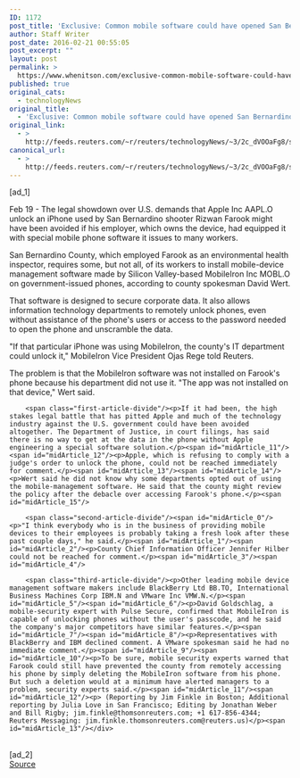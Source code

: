 ```yaml
---
ID: 1172
post_title: 'Exclusive: Common mobile software could have opened San Bernardino shooter&#039;s iPhone'
author: Staff Writer
post_date: 2016-02-21 00:55:05
post_excerpt: ""
layout: post
permalink: >
  https://www.whenitson.com/exclusive-common-mobile-software-could-have-opened-san-bernardino-shooters-iphone/
published: true
original_cats:
  - technologyNews
original_title:
  - 'Exclusive: Common mobile software could have opened San Bernardino shooter&#039;s iPhone'
original_link:
  - >
    http://feeds.reuters.com/~r/reuters/technologyNews/~3/2c_dVOOaFg8/story01.htm
canonical_url:
  - >
    http://feeds.reuters.com/~r/reuters/technologyNews/~3/2c_dVOOaFg8/story01.htm
---
```

 [ad_1]
<br><div id="articleText">
<span id="midArticle_start"/>

<span id="midArticle_0"/><span class="focusParagraph" readability="6"><p><span class="articleLocatio&lt;/span&gt;n">Feb 19 - The legal showdown over U.S. demands that Apple Inc AAPL.O unlock an iPhone used by San Bernardino shooter Rizwan Farook might have been avoided if his employer, which owns the device, had equipped it with special mobile phone software it issues to many workers.</span></p></span><span id="midArticle_1"/><span id="midArticle_2"/><p>San Bernardino County, which employed Farook as an environmental health inspector, requires some, but not all, of its workers to install mobile-device management software made by Silicon Valley-based MobileIron Inc MOBL.O on government-issued phones, according to county spokesman David Wert.</p><span id="midArticle_3"/><span id="midArticle_4"/><p>That software is designed to secure corporate data. It also allows information technology departments to remotely unlock phones, even without assistance of the phone's users or access to the password needed to open the phone and unscramble the data.</p><span id="midArticle_5"/><span id="midArticle_6"/><p>"If that particular iPhone was using MobileIron, the county's IT department could unlock it," MobileIron Vice President Ojas Rege told Reuters.</p><span id="midArticle_7"/><span id="midArticle_8"/><p>The problem is that the MobileIron software was not installed on Farook's phone because his department did not use it. "The app was not installed on that device," Wert said.</p><span id="midArticle_9"/><span id="midArticle_10"/>
        
        <span class="first-article-divide"/><p>If it had been, the high stakes legal battle that has pitted Apple and much of the technology industry against the U.S. government could have been avoided altogether. The Department of Justice, in court filings, has said there is no way to get at the data in the phone without Apple engineering a special software solution.</p><span id="midArticle_11"/><span id="midArticle_12"/><p>Apple, which is refusing to comply with a judge's order to unlock the phone, could not be reached immediately for comment.</p><span id="midArticle_13"/><span id="midArticle_14"/><p>Wert said he did not know why some departments opted out of using the mobile-management software. He said that the county might review the policy after the debacle over accessing Farook's phone.</p><span id="midArticle_15"/>
        
        <span class="second-article-divide"/><span id="midArticle_0"/><p>"I think everybody who is in the business of providing mobile devices to their employees is probably taking a fresh look after these past couple days," he said.</p><span id="midArticle_1"/><span id="midArticle_2"/><p>County Chief Information Officer Jennifer Hilber could not be reached for comment.</p><span id="midArticle_3"/><span id="midArticle_4"/>
        
        <span class="third-article-divide"/><p>Other leading mobile device management software makers include BlackBerry Ltd BB.TO, International Business Machines Corp IBM.N and VMware Inc VMW.N.</p><span id="midArticle_5"/><span id="midArticle_6"/><p>David Goldschlag, a mobile-security expert with Pulse Secure, confirmed that MobileIron is capable of unlocking phones without the user's passcode, and he said the company's major competitors have similar features.</p><span id="midArticle_7"/><span id="midArticle_8"/><p>Representatives with BlackBerry and IBM declined comment. A VMware spokesman said he had no immediate comment.</p><span id="midArticle_9"/><span id="midArticle_10"/><p>To be sure, mobile security experts warned that Farook could still have prevented the county from remotely accessing his phone by simply deleting the MobileIron software from his phone. But such a deletion would at a minimum have alerted managers to a problem, security experts said.</p><span id="midArticle_11"/><span id="midArticle_12"/><p> (Reporting by Jim Finkle in Boston; Additional reporting by Julia Love in San Francisco; Editing by Jonathan Weber and Bill Rigby; jim.finkle@thomsonreuters.com; +1 617-856-4344; Reuters Messaging: jim.finkle.thomsonreuters.com@reuters.us)</p><span id="midArticle_13"/></div>
<br>[ad_2]
<br><a href="http://feeds.reuters.com/~r/reuters/technologyNews/~3/2c_dVOOaFg8/story01.htm">Source </a>